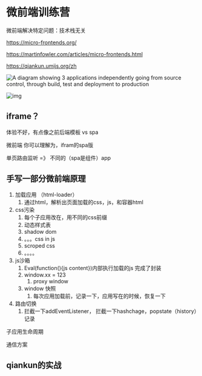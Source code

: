 # 微前端训练营

微前端解决特定问题：技术栈无关

https://micro-frontends.org/

https://martinfowler.com/articles/micro-frontends.html

https://qiankun.umijs.org/zh



![A diagram showing 3 applications independently going from source control, through build, test and deployment to production](https://martinfowler.com/articles/micro-frontends/deployment.png)



![img](https://pic1.zhimg.com/v2-2efaa89ac52b38913bdcc0f3603c8e58_1440w.jpg?source=172ae18b)



## iframe？

体验不好，有点像之前后端模板 vs spa  

微前端 你可以理解为，ifram的spa版



单页路由监听 =》 不同的（spa是组件）app 



## 手写一部分微前端原理

1. 加载应用 （html-loader）
   1. 通过html，解析出页面加载的css，js，和容器html
2. css污染
   1. 每个子应用改在，用不同的css前缀
   2. 动态样式表
   3. shadow dom
   4. 。。。css in js
   5. scroped css
   6. 。。。。
3. js沙箱
   1. Eval(function(){js content})内部执行加载的js  完成了封装
   2. window.xx = 123
      1. proxy window
   3. window 快照
      1. 每次应用加载前，记录一下，应用写在的时候，恢复一下
4. 路由切换
   1. 拦截一下addEventListener， 拦截一下hashchage，popstate（history）记录



子应用生命周期

通信方案



## qiankun的实战










